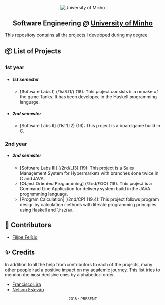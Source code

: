 <div align="center">
  <img src="https://www.eng.uminho.pt/SiteAssets/Logo.PNG" alt="University of Minho">
  <br>
  <h2>
  <strong>Software Engineering</strong>
  <em>@</em>
  <strong><a href="https://www.uminho.pt/EN/">University of Minho</a></strong>
  </h2>
</div>

This repository contains all the projects I developed during my degree.

## :package: List of Projects

### **1st year**

- ##### 1st semester

  - [Software Labs I] (/1st/LI1/) (18):
    This project consists in a remake of the game Tanks. It has been developed in the
    Haskell programming language.

- ##### 2nd semester

  - [Software Labs II] (/1st/LI2) (16):
    This project is a board game build in C.
    
### **2nd year**

- ##### 2nd semester

  - [Software Labs III] (/2nd/LI3) (19):
    This project is a Sales Management System for Hypermarkets with branches
    done twice in C and JAVA.
  - [Object Oriented Programming] (/2nd/POO) (18):
    This project is a Command Line Application for delivery system build in the JAVA
    programming language.
  - [Program Calculation] (/2nd/CP) (19.4):
    This project follows program design by calculation methods with literate
    programming principles using Haskell and `lhs2TeX`.


## :handshake: Contributors

- [Filipe Felício][filipe]

[filipe]: https://github.com/FilipeFelicio

## :sparkles: Credits

In addition to all the help from contributors to each of the projects, many
other people had a positive impact on my academic journey. This list tries to
mention the most decisive ones by alphabetical order.

- [Francisco Lira][lira]
- [Nelson Estevão][nelson]



[lira]: https://github.com/FranciscoLira
[nelson]: https://github.com/nelsonmestevao

<div align="center">
  <sub>2018 - PRESENT</sub>
</div>
